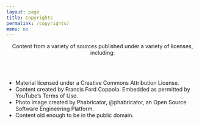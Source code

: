 ```yaml
---
layout: page
title: Copyrights
permalink: /copyrights/
menu: no
---
```


<p align="center">Content from a variety of sources published under a variety of licenses, including:
</p><br><br>
<ul>
<li>Material licensed under a Creative Commons Attribution License.</li>
<li>Content created by Francis Ford Coppola.  Embedded as permitted by YouTube’s Terms of Use.</li>
<li>Photo image created by Phabricator, @phabricator, an Open Source Software Engineering Platform.</li>
<li>Content old enough to be in the public domain. </li>
</ul>


 